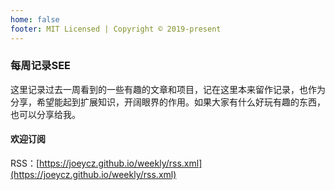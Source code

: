 ```yaml
---
home: false
footer: MIT Licensed | Copyright © 2019-present
---
```


### 每周记录SEE

这里记录过去一周看到的一些有趣的文章和项目，记在这里本来留作记录，也作为分享，希望能起到扩展知识，开阔眼界的作用。如果大家有什么好玩有趣的东西，也可以分享给我。

#### 欢迎订阅

RSS：[https://joeycz.github.io/weekly/rss.xml](https://joeycz.github.io/weekly/rss.xml)
